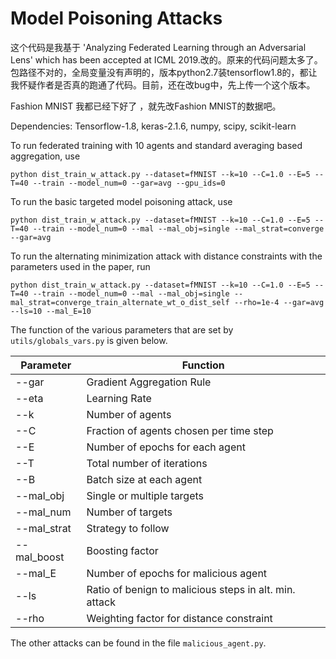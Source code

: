 # Model Poisoning Attacks

这个代码是我基于 'Analyzing Federated Learning through an Adversarial Lens' which has been accepted at ICML 2019.改的。原来的代码问题太多了。包路径不对的，全局变量没有声明的，版本python2.7装tensorflow1.8的，都让我怀疑作者是否真的跑通了代码。目前，还在改bug中，先上传一个这个版本。

Fashion MNIST  我都已经下好了 ，就先改Fashion MNIST的数据吧。

Dependencies: Tensorflow-1.8, keras-2.1.6, numpy, scipy, scikit-learn

To run federated training with 10 agents and standard averaging based aggregation, use
```
python dist_train_w_attack.py --dataset=fMNIST --k=10 --C=1.0 --E=5 --T=40 --train --model_num=0 --gar=avg --gpu_ids=0
```
To run the basic targeted model poisoning attack, use
```
python dist_train_w_attack.py --dataset=fMNIST --k=10 --C=1.0 --E=5 --T=40 --train --model_num=0 --mal --mal_obj=single --mal_strat=converge --gar=avg
```

To run the alternating minimization attack with distance constraints with the parameters used in the paper, run
```
python dist_train_w_attack.py --dataset=fMNIST --k=10 --C=1.0 --E=5 --T=40 --train --model_num=0 --mal --mal_obj=single --mal_strat=converge_train_alternate_wt_o_dist_self --rho=1e-4 --gar=avg --ls=10 --mal_E=10
```

The function of the various parameters that are set by `utils/globals_vars.py` is given below.

| Parameter   | Function                                               |
|-------------|--------------------------------------------------------|
| --gar       | Gradient Aggregation Rule                              |
| --eta       | Learning Rate                                          |
| --k         | Number of agents                                       |
| --C         | Fraction of agents chosen per time step                |
| --E         | Number of epochs for each agent                        |
| --T         | Total number of iterations                             |
| --B         | Batch size at each agent                               |
| --mal_obj   | Single or multiple targets                             |
| --mal_num   | Number of targets                                      |
| --mal_strat | Strategy to follow                                     |
| --mal_boost | Boosting factor                                        |
| --mal_E     | Number of epochs for malicious agent                   |
| --ls        | Ratio of benign to malicious steps in alt. min. attack |
| --rho       | Weighting factor for distance constraint               |

The other attacks can be found in the file `malicious_agent.py`.
